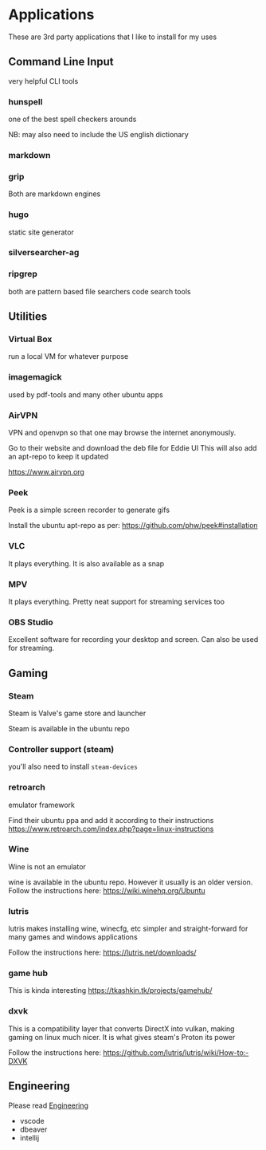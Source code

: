 # Applications

These are 3rd party applications that I like to install for my uses

## Command Line Input

very helpful CLI tools

### hunspell
one of the best spell checkers arounds

NB: may also need to include the US english dictionary

### markdown
### grip

Both are markdown engines

### hugo

static site generator

### silversearcher-ag
### ripgrep

both are pattern based file searchers
code search tools

## Utilities

### Virtual Box

run a local VM for whatever purpose

### imagemagick

used by pdf-tools and many other ubuntu apps

### AirVPN

VPN and openvpn so that one may browse the internet anonymously.

Go to their website and download the deb file for Eddie UI
This will also add an apt-repo to keep it updated

https://www.airvpn.org

### Peek

Peek is a simple screen recorder to generate gifs

Install the ubuntu apt-repo as per:
https://github.com/phw/peek#installation

### VLC

It plays everything. It is also available as a snap

### MPV

It plays everything. Pretty neat support for streaming services too

### OBS Studio

Excellent software for recording your desktop and screen.
Can also be used for streaming.

## Gaming

### Steam

Steam is Valve's game store and launcher

Steam is available in the ubuntu repo

### Controller support (steam)

you'll also need to install `steam-devices`

### retroarch

emulator framework

Find their ubuntu ppa and add it according to their instructions
https://www.retroarch.com/index.php?page=linux-instructions

### Wine

Wine is not an emulator

wine is available in the ubuntu repo. However it usually is an older version.
Follow the instructions here: https://wiki.winehq.org/Ubuntu

### lutris

lutris makes installing wine, winecfg, etc simpler and straight-forward for many games and windows applications

Follow the instructions here: https://lutris.net/downloads/

### game hub

This is kinda interesting
https://tkashkin.tk/projects/gamehub/

### dxvk

This is a compatibility layer that converts DirectX into vulkan, making gaming on linux much nicer. It is what gives steam's Proton its power

Follow the instructions here: https://github.com/lutris/lutris/wiki/How-to:-DXVK

## Engineering

Please read [Engineering](../engineering.md)

* vscode
* dbeaver
* intellij
